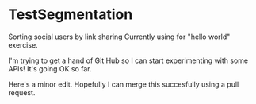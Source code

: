 # TestSegmentation
Sorting social users by link sharing
Currently using for "hello world" exercise.

I'm trying to get a hand of Git Hub so I can start experimenting with some APIs!
It's going OK so far.

Here's a minor edit. Hopefully I can merge this succesfully using a pull request.
